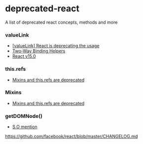 # deprecated-react
A list of deprecated react concepts, methods and more


### valueLink
* [[valueLink] React is deprecating the usage](https://github.com/callemall/material-ui/issues/2880)
* [Two-Way Binding Helpers](https://facebook.github.io/react/docs/two-way-binding-helpers.html)
* [React v15.0](https://facebook.github.io/react/blog/2016/04/07/react-v15.html)

### this.refs
* [Mixins and this.refs are deprecated](https://github.com/mapbox/react-native-mapbox-gl/issues/361)

### Mixins
* [Mixins and this.refs are deprecated](https://github.com/mapbox/react-native-mapbox-gl/issues/361)

### getDOMNode()
* [S.O mention](http://stackoverflow.com/questions/28889826/react-set-focus-on-input-after-render/28891210)



https://github.com/facebook/react/blob/master/CHANGELOG.md
